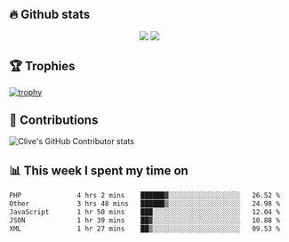 ## &#128293; Github stats

<!-- GitHub Readme Streak Stats - https://github.com/DenverCoder1/github-readme-streak-stats -->
<p align="center">

<picture>
  <source 
    srcset="https://github-readme-stats.vercel.app/api?username=clivewalkden&count_private=true&show_icons=true&theme=darcula"
    media="(prefers-color-scheme: dark)"
  />
  <source
    srcset="https://github-readme-stats.vercel.app/api?username=clivewalkden&count_private=true&show_icons=true&theme=calm"
    media="(prefers-color-scheme: light), (prefers-color-scheme: no-preference)"
  />
  <img src="https://github-readme-stats.vercel.app/api?username=clivewalkden&count_private=true&show_icons=true&theme=darcula" />
</picture>

<a href="https://git.io/streak-stats" target="_blank">
  <img src="http://github-readme-streak-stats.herokuapp.com?user=clivewalkden&theme=darcula&date_format=j%20M%5B%20Y%5D" />
</a>

</p>

## &#127942; Trophies
[![trophy](https://github-profile-trophy.vercel.app/?username=clivewalkden&theme=onedark)](https://github.com/clivewalkden/github-profile-trophy)

## &#129309; Contributions
![Clive's GitHub Contributor stats](https://github-contributor-stats.vercel.app/api?username=clivewalkden)

## &#128202; This week I spent my time on
<!--START_SECTION:waka-->

```txt
PHP              4 hrs 2 mins    ██████▓░░░░░░░░░░░░░░░░░░   26.52 %
Other            3 hrs 48 mins   ██████▒░░░░░░░░░░░░░░░░░░   24.98 %
JavaScript       1 hr 50 mins    ███░░░░░░░░░░░░░░░░░░░░░░   12.04 %
JSON             1 hr 39 mins    ██▓░░░░░░░░░░░░░░░░░░░░░░   10.88 %
XML              1 hr 27 mins    ██▒░░░░░░░░░░░░░░░░░░░░░░   09.53 %
```

<!--END_SECTION:waka-->

